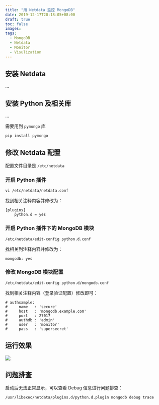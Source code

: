```yaml
---
title: "用 Netdata 监控 MongoDB"
date: 2019-12-17T20:18:05+08:00
draft: true
toc: false
images:
tags: 
  - MongoDB
  - Netdata
  - Monitor
  - Visulization
---
```




## 安装 Netdata

...

## 安装 Python 及相关库

...

需要用到 `pymongo`  库

```
pip install pymongo
```

## 修改 Netdata 配置

配置文件目录是 `/etc/netdata`

### 开启 Python 插件

```
vi /etc/netdata/netdata.conf
```

找到相关注释内容并修改为：

````
[plugins]
	python.d = yes
````

### 开启 Python 插件下的 MongoDB 模块

```
/etc/netdata/edit-config python.d.conf
```

找相关到注释内容并修改为：

```
mongodb: yes
```

### 修改 MongoDB 模块配置

```
/etc/netdata/edit-config python.d/mongodb.conf
```

找到相关注释内容（登录验证配置）修改即可：

```
# authsample:
#     name   : 'secure'
#     host   : 'mongodb.example.com'
#     port   : 27017
#     authdb : 'admin'
#     user   : 'monitor'
#     pass   : 'supersecret'
```

## 运行效果

![](C:\Users\PCL\Documents\GitHub\blog-src\content\posts\images\Snipaste_2019-12-17_20-38-00.png)

## 问题排查

启动后无法正常显示，可以查看 Debug 信息进行问题排查：

```
/usr/libexec/netdata/plugins.d/python.d.plugin mongodb debug trace
```



